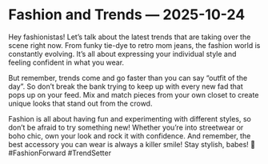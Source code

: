 # Fashion and Trends — 2025-10-24

Hey fashionistas! Let’s talk about the latest trends that are taking over the scene right now. From funky tie-dye to retro mom jeans, the fashion world is constantly evolving. It’s all about expressing your individual style and feeling confident in what you wear.

But remember, trends come and go faster than you can say “outfit of the day”. So don’t break the bank trying to keep up with every new fad that pops up on your feed. Mix and match pieces from your own closet to create unique looks that stand out from the crowd.

Fashion is all about having fun and experimenting with different styles, so don’t be afraid to try something new! Whether you’re into streetwear or boho chic, own your look and rock it with confidence. And remember, the best accessory you can wear is always a killer smile! Stay stylish, babes! 💋 #FashionForward #TrendSetter